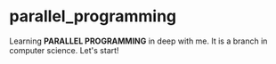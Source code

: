 # parallel_programming
Learning **PARALLEL PROGRAMMING** in deep with me. It is a branch in computer science. Let's start!
